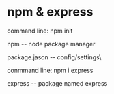 # npm & express
command line: npm init

npm -- node package manager

package.jason -- config/settings\


conmmand line: npm i express

express -- package named express


